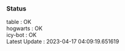 ### Status


table : OK  
hogwarts : OK  
icy-bot : OK  
Latest Update : 2023-04-17 04:09:19.651619

